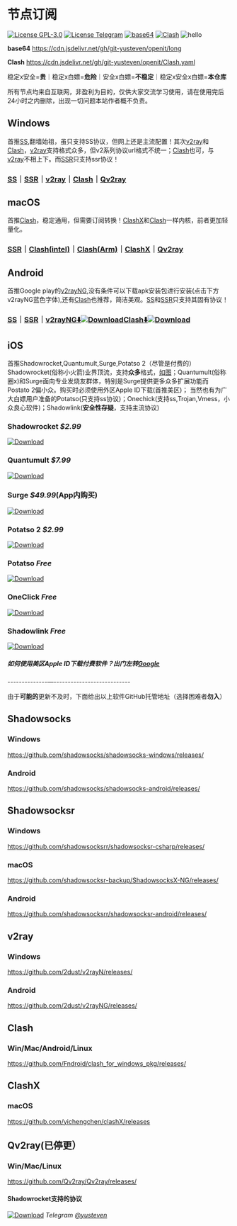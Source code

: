 # 节点订阅

[![License GPL-3.0](https://img.shields.io/badge/license-GPL--3.0-green.svg?style=plastic)](https://github.com/git-yusteven/openit/blob/main/LICENSE)
[![License Telegram](https://img.shields.io/badge/Telegram-@ShareCentrePro-blue.svg?style=plastic)](https://t.me/ShareCentrePro)
[![base64](https://img.shields.io/badge/base64-Passed-brightgreen.svg?style=flat-square&logo=GitHub)](https://github.com/git-yusteven/openit/blob/main/long)
[![Clash](https://img.shields.io/badge/Clash-Passed-brightgreen.svg?style=flat-square&logo=GitHub)](https://github.com/git-yusteven/openit/blob/main/Clash.yaml)
![hello](https://github-watch.vercel.app/api/counter)

**base64** https://cdn.jsdelivr.net/gh/git-yusteven/openit/long

**Clash**  https://cdn.jsdelivr.net/gh/git-yusteven/openit/Clash.yaml

稳定x安全=**贵**｜稳定x白嫖=**危险**｜安全x白嫖=**不稳定**｜稳定x安全x白嫖=**本仓库**

所有节点均来自互联网，非盈利为目的，仅供大家交流学习使用，请在使用完后24小时之内删除，出现一切问题本站作者概不负责。
## Windows
首推[SS](https://github.com/git-yusteven/openit#shadowsocks),翻墙始祖，虽只支持SS协议，但网上还是主流配置！其次[v2ray](https://github.com/git-yusteven/openit#v2ray)和[Clash](https://github.com/git-yusteven/openit#clash)，[v2ray](https://github.com/git-yusteven/openit#v2ray)支持格式众多，但v2系列协议url格式不统一；[Clash](https://github.com/git-yusteven/openit#clash)也可，与[v2ray](https://github.com/git-yusteven/openit#v2ray)不相上下。而[SSR](https://github.com/git-yusteven/openit#shadowsocksr)只支持ssr协议！
### [SS](https://github.com/shadowsocks/shadowsocks-windows/releases/download/4.4.0.0/Shadowsocks-4.4.0.185.zip)｜[SSR](https://github.com/shadowsocksrr/shadowsocksr-csharp/releases/download/4.9.2/ShadowsocksR-win-4.9.2.zip)｜[v2ray](https://github.com/2dust/v2rayN/releases/download/4.29/v2rayN-Core.zip)｜[Clash](https://github.com/Fndroid/clash_for_windows_pkg/releases/download/0.19.6/Clash.for.Windows-0.19.6-win.7z)｜[Qv2ray](https://github.com/Qv2ray/Qv2ray/releases/download/v2.7.0/Qv2ray-v2.7.0-Windows.7z)
## macOS
首推[Clash](https://github.com/git-yusteven/openit#clash)，稳定通用，但需要订阅转换！[ClashX](https://github.com/git-yusteven/openit#clashx)和[Clash](https://github.com/git-yusteven/openit#clash)一样内核，前者更加轻量化。
### [SSR](https://github.com/shadowsocksr-backup/ShadowsocksX-NG/releases/download/1.4.2-R8-subscribe-alpha-3/ShadowsocksX-NG-R8.dmg)｜[Clash(intel)](https://github.com/Fndroid/clash_for_windows_pkg/releases/download/0.19.6/Clash.for.Windows-0.19.6.dmg)｜[Clash(Arm)](https://github.com/Fndroid/clash_for_windows_pkg/releases/download/0.19.6/Clash.for.Windows-0.19.6-arm64.dmg)｜[ClashX](https://github.com/yichengchen/clashX/releases/download/1.72.0/ClashX.dmg)｜[Qv2ray](https://github.com/Qv2ray/Qv2ray/releases/download/v2.7.0/Qv2ray-v2.7.0-macOS-x64.dmg)
## Android 
首推Google play的[v2rayNG](https://github.com/git-yusteven/openit#android-3),没有条件可以下载apk安装包进行安装(点击下方v2rayNG蓝色字体),还有[Clash](https://github.com/git-yusteven/openit#clash)也推荐，简洁美观。[SS](https://github.com/git-yusteven/openit#android-1)和[SSR](https://github.com/git-yusteven/openit#android-2)只支持其固有协议！
### [SS](https://github.com/shadowsocks/shadowsocks-android/releases/download/v5.2.6/shadowsocks--universal-v5.2.6.apk)｜[SSR](https://github.com/shadowsocksrr/shadowsocksr-android/releases/download/3.5.3/shadowsocksr-android-3.5.3.apk)｜[v2rayNG⬇️](https://github.com/2dust/v2rayNG/releases/download/1.6.28/v2rayNG_1.6.28.apk)[![Download](https://play.google.com/intl/en_us/badges/static/images/badges/en_badge_web_generic.png)](https://play.google.com/store/apps/details?id=com.v2ray.ang)[Clash⬇️](https://github.com/Kr328/ClashForAndroid/releases/download/v2.5.4/cfa-2.5.4-foss-universal-release.apk)[![Download](https://play.google.com/intl/en_us/badges/static/images/badges/en_badge_web_generic.png)](https://play.google.com/store/apps/details?id=com.github.kr328.clash)

## iOS
首推Shadowrocket,Quantumult,Surge,Potatso 2（尽管是付费的）Shadowrocket(俗称小火箭)业界顶流，支持**众多**格式，[如图](https://github.com/git-yusteven/openit#shadowrocket支持的协议)；Quantumult(俗称圈x)和Surge面向专业发烧友群体，特别是Surge提供更多众多扩展功能而Postato 2偏小众。购买时必须使用外区Apple ID下载(首推美区)；
当然也有为广大白嫖用户准备的Potatso(只支持ss协议)；Onechick(支持ss,Trojan,Vmess，小众良心软件)；Shadowlink(**安全性存疑**，支持主流协议)
### Shadowrocket *$2.99*
[![Download](https://github.com/git-yusteven/tag/raw/main/ios-black.svg?inline)](https://apps.apple.com/app/shadowrocket/id932747118)
### Quantumult *$7.99*
[![Download](https://github.com/git-yusteven/tag/raw/main/ios-black.svg?inline)](https://apps.apple.com/app/quantumult-x/id1443988620)
### Surge *$49.99*(App内购买)
[![Download](https://github.com/git-yusteven/tag/raw/main/ios-black.svg?inline)](https://apps.apple.com/app/surge-4/id1442620678)
### Potatso 2  *$2.99*
[![Download](https://github.com/git-yusteven/tag/raw/main/ios-black.svg?inline)](https://apps.apple.com/app/potatso-2/id1162704202)
### Potatso  *Free*
[![Download](https://github.com/git-yusteven/tag/raw/main/ios-black.svg?inline)](https://apps.apple.com/app/shadowrocket/id1239860606)
### OneClick  *Free*
[![Download](https://github.com/git-yusteven/tag/raw/main/ios-black.svg?inline)](https://apps.apple.com/app/oneclick-safe-easy-fast/id1545555197)
### Shadowlink  *Free*
[![Download](https://github.com/git-yusteven/tag/raw/main/ios-black.svg?inline)](https://apps.apple.com/app/shadowlink-shadowsocks-vpn/id1439686518)
##### 如何使用美区Apple ID下载付费软件？出门左转[*Google*](https://www.google.com/search?q=%E5%A6%82%E4%BD%95%E4%BD%BF%E7%94%A8%E7%BE%8E%E5%8C%BAApple+ID%E4%B8%8B%E8%BD%BD%E4%BB%98%E8%B4%B9%E8%BD%AF%E4%BB%B6%EF%BC%9F&ie=UTF-8&oe=UTF-8)
--------------—---------------------------

由于**可能的**更新不及时，下面给出以上软件GitHub托管地址（选择困难者**勿入**）
## Shadowsocks
### Windows
https://github.com/shadowsocks/shadowsocks-windows/releases/
### Android
https://github.com/shadowsocks/shadowsocks-android/releases/

## Shadowsocksr
### Windows
https://github.com/shadowsocksrr/shadowsocksr-csharp/releases/
### macOS
https://github.com/shadowsocksr-backup/ShadowsocksX-NG/releases/
### Android
https://github.com/shadowsocksrr/shadowsocksr-android/releases/

## v2ray
### Windows
https://github.com/2dust/v2rayN/releases/
### Android
https://github.com/2dust/v2rayNG/releases/

## Clash
### Win/Mac/Android/Linux
https://github.com/Fndroid/clash_for_windows_pkg/releases/

## ClashX
### macOS
https://github.com/yichengchen/clashX/releases

## Qv2ray(已停更）
### Win/Mac/Linux
https://github.com/Qv2ray/Qv2ray/releases/

#### Shadowrocket支持的协议
[![Download](https://github.com/git-yusteven/openit/blob/main/images/26A8345A-1165-40B7-A4D9-5C4A2D91B11A.jpeg)](https://apps.apple.com/app/shadowrocket/id932747118)
*Telegram* [*@yusteven*](https://t.me/yusteven)
